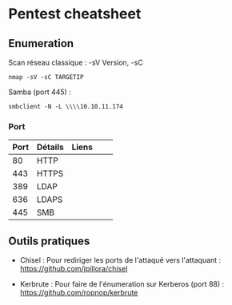  # Pentest cheatsheet

## Enumeration
Scan réseau classique  : -sV Version, -sC
```
nmap -sV -sC TARGETIP
```
Samba (port 445) :
```
smbclient -N -L \\\\10.10.11.174
```

### Port
|Port|Détails|Liens|   |   |
|---|---|---|---|---|
|80|HTTP|   |   |   |
|443|HTTPS   |   |   |   |
|389|LDAP|   |   |   |
|636|LDAPS|   |   |   |
|445|SMB|   |   |   |

## Outils pratiques

* Chisel : Pour rediriger les ports de l'attaqué vers l'attaquant : https://github.com/jpillora/chisel

* Kerbrute : Pour faire de l'énumeration sur Kerberos (port 88) : https://github.com/ropnop/kerbrute
